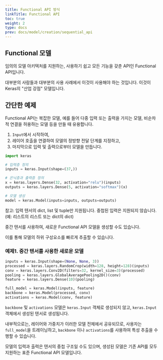 ```yaml
---
title: Functional API 방식
linkTitle: Functional API
toc: true
weight: 2
type: docs
prev: docs/model/creation/sequential_api
---
```


## Functional 모델

임의의 모델 아키텍처를 지원하는, 사용하기 쉽고 모든 기능을 갖춘 API인 Functional API입니다.

대부분의 사람들과 대부분의 사용 사례에서 이것이 사용해야 하는 것입니다. 이것이 Keras의 "산업 강점" 모델입니다.

## 간단한 예제

Functional API는 복잡한 모델, 예를 들어 다중 입력 또는 출력을 가지는 모델, 비순차적 연결을 허용하는 모델 등을 만들 때 유용합니다.

1. `Input`에서 시작하여,
2. 레이어 호출을 연결하여 모델의 정방향 전달 단계를 지정하고,
3. 마지막으로 입력 및 출력으로부터 ​​모델을 만듭니다.

```python
import keras

# 입력층 정의
inputs = keras.Input(shape=(37,))

# 은닉층과 출력층 정의
x = keras.layers.Dense(32, activation="relu")(inputs)
outputs = keras.layers.Dense(5, activation="softmax")(x)

# 모델 생성
model = keras.Model(inputs=inputs, outputs=outputs)
```

참고: 입력 텐서의 dict, list 및 tuple만 지원됩니다. 중첩된 입력은 지원되지 않습니다. (예: 리스트의 리스트 또는 dict의 dict)

중간 텐서를 사용하여, 새로운 Functional API 모델을 생성할 수도 있습니다.

이를 통해 모델의 하위 구성요소를 빠르게 추출할 수 있습니다.

### 예제1. 중간 텐서를 사용한 새로운 모델

```python
inputs = keras.Input(shape=(None, None, 3))
processed = keras.layers.RandomCrop(width=128, height=128)(inputs)
conv = keras.layers.Conv2D(filters=32, kernel_size=3)(processed)
pooling = keras.layers.GlobalAveragePooling2D()(conv)
feature = keras.layers.Dense(10)(pooling)

full_model = keras.Model(inputs, feature)
backbone = keras.Model(processed, conv)
activations = keras.Model(conv, feature)
```

`backbone` 및 `activations` 모델은 `keras.Input` 객체로 생성되지 않고,
`keras.Input` 객체에서 생성된 텐서로 생성됩니다.

내부적으로는, 레이어와 가중치가 이러한 모델 전체에서 공유되므로,
사용자는 `full_model`을 트레이닝하고, `backbone` 이나 `activations`를 사용하여 특성 추출을 수행할 수 있습니다.

모델의 입력과 출력은 텐서의 중첩 구조일 수도 있으며, 생성된 모델은 기존 API를 모두 지원하는 표준 Functional API 모델입니다.
